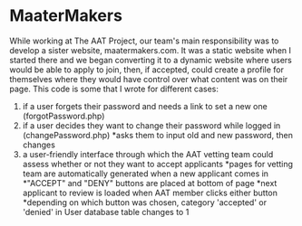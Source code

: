 # MaaterMakers

While working at The AAT Project, our team's main responsibility was to develop a sister website, maatermakers.com. It was a static website when I started there and we began converting it to a dynamic website where users would be able to apply to join, then, if accepted, could create a profile for themselves where they would have control over what content was on their page.
This code is some that I wrote for different cases:
1. if a user forgets their password and needs a link to set a new one (forgotPassword.php)
2. if a user decides they want to change their password while logged in (changePassword.php)
  *asks them to input old and new password, then changes
3. a user-friendly interface through which the AAT vetting team could assess whether or not they want to accept applicants
  *pages for vetting team are automatically generated when a new applicant comes in
  *"ACCEPT" and "DENY" buttons are placed at bottom of page
  *next applicant to review is loaded when AAT member clicks either button
  *depending on which button was chosen, category 'accepted' or 'denied' in User database table changes to 1
  
